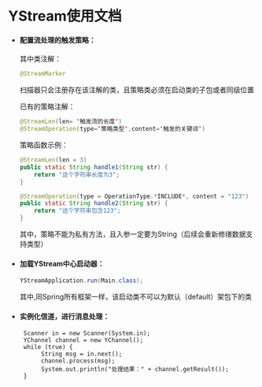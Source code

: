 # YStream使用文档

- #### 配置流处理的触发策略：

  其中类注解：

  ```java
  @StreamMarker 
  ```

  ​       扫描器只会注册存在该注解的类，且策略类必须在启动类的子包或者同级位置

  已有的策略注解：

  ```java
  @StreamLen(len= '触发流的长度')	
  @StreamOperation(type='策略类型',content='触发的关键词')
  ```

  策略函数示例：

  ```java
  @StreamLen(len = 3)
  public static String handle1(String str) {
      return "这个字符串长度为3";
  }
  
  @StreamOperation(type = OperationType.*INCLUDE*, content = "123")
  public static String handle2(String str) {
      return "这个字符串包含123";
  }
  ```

  ​	其中，策略不能为私有方法，且入参一定要为String（后续会重新修缮数据支持类型）

- #### 加载YStream中心启动器：

  ```java
  YStreamApplication.run(Main.class);
  ```

  ​	   其中,同Spring所有框架一样，该启动类不可以为默认（default）架包下的类

- #### 实例化信道，进行消息处理：

  ```
   Scanner in = new Scanner(System.in);
   YChannel channel = new YChannel();
   while (true) {
        String msg = in.next();
        channel.process(msg);
        System.out.println("处理结果：" + channel.getResult());
   }
  ```

  

